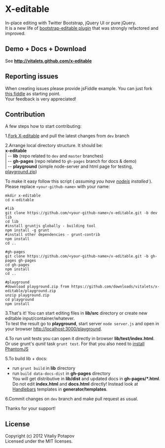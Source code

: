 # X-editable

In-place editing with Twitter Bootstrap, jQuery UI or pure jQuery.  
It is a new life of [bootstrap-editable plugin](http://github.com/vitalets/bootstrap-editable) that was strongly refactored and improved. 

## Demo + Docs + Download
See **http://vitalets.github.com/x-editable**

## Reporting issues
When creating issues please provide jsFiddle example. You can just fork [this fiddle](http://jsfiddle.net/xBB5x/1/) as starting point.  
Your feedback is very appreciated!

## Contribution
A few steps how to start contributing:  

1.[Fork X-editable](https://github.com/vitalets/x-editable/fork) and pull the latest changes from <code>dev</code> branch

2.Arrange local directory structure. It should be:  
**x-editable**  
 | -- **lib** (repo related to <code>dev</code> and <code>master</code> branches)  
 | -- **gh-pages** (repo related to <code>gh-pages</code> branch for docs & demo)  
 | -- **playground** (simple node-server and html page for testing, [playground.zip](https://github.com/downloads/vitalets/x-editable/playground.zip))      

To make it easy follow this script ( _assuming you have [nodejs](http://nodejs.org) installed_ ).
Please replace <code>&lt;your-github-name&gt;</code> with your name:
````
mkdir x-editable
cd x-editable

#lib
git clone https://github.com/<your-github-name>/x-editable.git -b dev lib
cd lib
#install gruntjs globally - building tool
npm install -g grunt 
#install other dependencies - grunt-contrib
npm install 
cd ..

#gh-pages
git clone https://github.com/<your-github-name>/x-editable.git -b gh-pages gh-pages
cd gh-pages
npm install 
cd ..

#playground 
#download playground.zip from https://github.com/downloads/vitalets/x-editable/playground.zip
unzip playground.zip
cd playground
npm install 
````  
3.That's it! You can start editing files in **lib/src** directory or create new editable input/container/whatever.  
To test the result go to **playground**, start server <code>node server.js</code> and open in your browser [http://localhost:3000/playground](http://localhost:3000/playground).

4.To run unit tests you can open it directly in browser **lib/test/index.html**.   
Or use grunt's _qunit_ task <code>grunt test</code>. For that you also need to [install PhantomJS](https://github.com/gruntjs/grunt/blob/master/docs/faq.md#why-does-grunt-complain-that-phantomjs-isnt-installed)

5.To build lib + docs:
* run <code>grunt build</code> in **lib** directory
* run <code>build data-docs-dist</code> in **gh-pages** directory  
You will get distributive in **lib/dist** and updated docs in **gh-pages/*.html**.  
Do not edit **index.html** and **docs.html** directly! Instead look at [Handlebars](https://github.com/wycats/handlebars.js) templates in **generator/templates**.

6.Commit changes on <code>dev</code> branch and make pull request as usual.  

Thanks for your support!

## License
Copyright (c) 2012 Vitaliy Potapov  
Licensed under the MIT licenses.